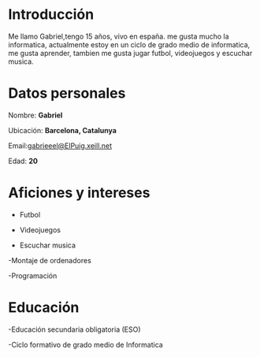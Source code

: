 # Introducción
Me llamo Gabriel,tengo 15 años, vivo en españa. me gusta mucho la informatica, actualmente estoy en un ciclo de grado medio de informatica, me gusta aprender, tambien me gusta jugar futbol, videojuegos y escuchar musica.

# **Datos personales**

Nombre: **Gabriel**

Ubicación: **Barcelona, Catalunya**

Email:gabrieeel@ElPuig.xeill.net

Edad: **20**

# **Aficiones y intereses**
- Futbol

- Videojuegos

- Escuchar musica

-Montaje de ordenadores

-Programación

# **Educación**
-Educación secundaria obligatoria (ESO)

-Ciclo formativo de grado medio de Informatica
